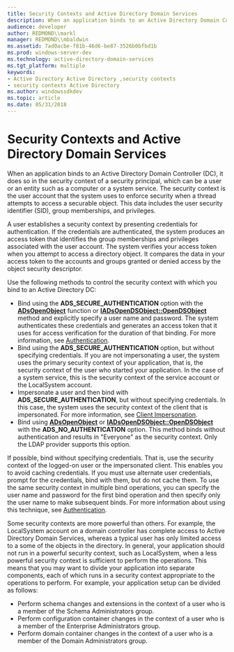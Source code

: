 ```yaml
---
title: Security Contexts and Active Directory Domain Services
description: When an application binds to an Active Directory Domain Controller (DC), it does so in the security context of a security principal, which can be a user or an entity such as a computer or a system service.
audience: developer
author: REDMOND\\markl
manager: REDMOND\\mbaldwin
ms.assetid: 7ad0acbe-f81b-46d6-be87-3526b0bfbd1b
ms.prod: windows-server-dev
ms.technology: active-directory-domain-services
ms.tgt_platform: multiple
keywords:
- Active Directory Active Directory ,security contexts
- security contexts Active Directory
ms.author: windowssdkdev
ms.topic: article
ms.date: 05/31/2018
---
```


# Security Contexts and Active Directory Domain Services

When an application binds to an Active Directory Domain Controller (DC), it does so in the security context of a security principal, which can be a user or an entity such as a computer or a system service. The security context is the user account that the system uses to enforce security when a thread attempts to access a securable object. This data includes the user security identifier (SID), group memberships, and privileges.

A user establishes a security context by presenting credentials for authentication. If the credentials are authenticated, the system produces an access token that identifies the group memberships and privileges associated with the user account. The system verifies your access token when you attempt to access a directory object. It compares the data in your access token to the accounts and groups granted or denied access by the object security descriptor.

Use the following methods to control the security context with which you bind to an Active Directory DC:

-   Bind using the **ADS\_SECURE\_AUTHENTICATION** option with the [**ADsOpenObject**](https://msdn.microsoft.com/library/aa772238) function or [**IADsOpenDSObject::OpenDSObject**](https://msdn.microsoft.com/library/aa706065) method and explicitly specify a user name and password. The system authenticates these credentials and generates an access token that it uses for access verification for the duration of that binding. For more information, see [Authentication](authentication.md).
-   Bind using the **ADS\_SECURE\_AUTHENTICATION** option, but without specifying credentials. If you are not impersonating a user, the system uses the primary security context of your application, that is, the security context of the user who started your application. In the case of a system service, this is the security context of the service account or the LocalSystem account.
-   Impersonate a user and then bind with **ADS\_SECURE\_AUTHENTICATION**, but without specifying credentials. In this case, the system uses the security context of the client that is impersonated. For more information, see [Client Impersonation](https://msdn.microsoft.com/library/windows/desktop/aa376391).
-   Bind using [**ADsOpenObject**](https://msdn.microsoft.com/library/aa772238) or [**IADsOpenDSObject::OpenDSObject**](https://msdn.microsoft.com/library/aa706065) with the **ADS\_NO\_AUTHENTICATION** option. This method binds without authentication and results in "Everyone" as the security context. Only the LDAP provider supports this option.

If possible, bind without specifying credentials. That is, use the security context of the logged-on user or the impersonated client. This enables you to avoid caching credentials. If you must use alternate user credentials, prompt for the credentials, bind with them, but do not cache them. To use the same security context in multiple bind operations, you can specify the user name and password for the first bind operation and then specify only the user name to make subsequent binds. For more information about using this technique, see [Authentication](authentication.md).

Some security contexts are more powerful than others. For example, the LocalSystem account on a domain controller has complete access to Active Directory Domain Services, whereas a typical user has only limited access to a some of the objects in the directory. In general, your application should not run in a powerful security context, such as LocalSystem, when a less powerful security context is sufficient to perform the operations. This means that you may want to divide your application into separate components, each of which runs in a security context appropriate to the operations to perform. For example, your application setup can be divided as follows:

-   Perform schema changes and extensions in the context of a user who is a member of the Schema Administrators group.
-   Perform configuration container changes in the context of a user who is a member of the Enterprise Administrators group.
-   Perform domain container changes in the context of a user who is a member of the Domain Administrators group.

 

 




